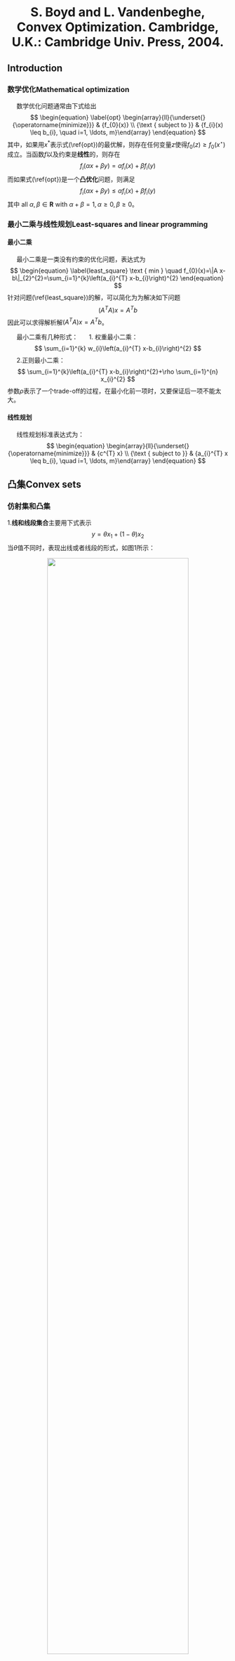 # <center>S. Boyd and L. Vandenbeghe, Convex Optimization. Cambridge, U.K.: Cambridge Univ. Press, 2004.</center>
## Introduction
### 数学优化Mathematical optimization
&ensp;&ensp;&ensp;数学优化问题通常由下式给出
$$
\begin{equation}
\label{opt}
\begin{array}{ll}{\underset{}{\operatorname{minimize}}} & {f_{0}(x)} \\ {\text { subject to }} & {f_{i}(x) \leq b_{i}, \quad i=1, \ldots, m}\end{array}
\end{equation}
$$
其中，如果用$x^{*}$表示式(\ref{opt})的最优解，则存在任何变量$z$使得$f_{0}(z) \geq f_{0}\left(x^{\star}\right)$成立。当函数$f$以及约束是**线性**的，则存在$$
f_{i}(\alpha x+\beta y)=\alpha f_{i}(x)+\beta f_{i}(y)
$$而如果式(\ref{opt})是一个**凸优化**问题，则满足$$
f_{i}(\alpha x+\beta y) \leq \alpha f_{i}(x)+\beta f_{i}(y)
$$
其中$\text { all } \alpha, \beta \in \mathbf{R} \text { with } \alpha+\beta=1, \alpha \geq 0, \beta \geq 0$。
### 最小二乘与线性规划Least-squares and linear programming
#### 最小二乘
&ensp;&ensp;&ensp;最小二乘是一类没有约束的优化问题，表达式为$$
\begin{equation}
\label{least_square}
\text { min } \quad f_{0}(x)=\|A x-b\|_{2}^{2}=\sum_{i=1}^{k}\left(a_{i}^{T} x-b_{i}\right)^{2}
\end{equation}
$$针对问题(\ref{least_square})的解，可以简化为为解决如下问题
$$\begin{equation}
\left(A^{T} A\right) x=A^{T} b
\end{equation}$$
因此可以求得解析解$\left(A^{T} A\right) x=A^{T} b$。

&ensp;&ensp;&ensp;最小二乘有几种形式：
&ensp;&ensp;&ensp;1. 权重最小二乘：$$
\sum_{i=1}^{k} w_{i}\left(a_{i}^{T} x-b_{i}\right)^{2}
$$
&ensp;&ensp;&ensp;2.正则最小二乘：$$
\sum_{i=1}^{k}\left(a_{i}^{T} x-b_{i}\right)^{2}+\rho \sum_{i=1}^{n} x_{i}^{2}
$$参数$\rho$表示了一个trade-off的过程，在最小化前一项时，又要保证后一项不能太大。
#### 线性规划
&ensp;&ensp;&ensp;线性规划标准表达式为：
$$
\begin{equation}
\begin{array}{ll}{\underset{}{\operatorname{minimize}}} & {c^{T} x} \\ {\text { subject to }} & {a_{i}^{T} x \leq b_{i}, \quad i=1, \ldots, m}\end{array}
\end{equation}
$$
## 凸集Convex sets
### 仿射集和凸集
1.**线和线段集合**主要用下式表示$$\begin{equation}
y=\theta x_{1}+(1-\theta) x_{2}
\end{equation}$$
当$\theta$值不同时，表现出线或者线段的形式，如图1所示：

<center><img src="/Users/wjh/Desktop/🍓/Z-基于视觉的控制/文档/书/数学书/优化/图1.png" width=80% height=% /></center>
<center>图1 线与线段集合示意图</center>

2.**仿射集**：如果$C \subseteq \mathbf{R}^{n}$是一个仿射集，则在这个集合内任意点的线集合都属于这个集合，即$x_{1}, \ldots, x_{k} \in C \ and \ \theta_{1}+\cdots+\theta_{k}=1$，则$\theta_{1} x_{1}+\cdots+\theta_{k} x_{k}$。仿射集有如下*性质*：假设$C$是一个仿射集，且$x_{0} \in C$，则集合$V=C-x_{0}=\left\{x-x_{0} | x \in C\right\}$是一个子空间，并且仿射集$C$可以表达成$C=V+x_{0}=\left\{v+x_{0} | v \in V\right\}$，即一个子空间加一个补偿。

<font color="blue">**Remark for 仿射函数：**</font>一般来说，仿射函数指的是最高次数为$1$的多项式函数，当常数项为$0$时退化为线性函数，即$f(x)=A x+b$是一个仿射函数，如果$f$是一个矢量函数，则$f\left(x_{1}, x_{2}, \ldots, x_{n}\right)=A_{1} x_{1}+A_{2} x_{2}+\ldots+A_{n} x_{n}+b$为一个仿射函数
 
定义$C$的仿射包(affine hull: aff C)：
$$\begin{equation}
\label{aff}
\operatorname{aff} C=\left\{\theta_{1} x_{1}+\cdots+\theta_{k} x_{k} | x_{1}, \ldots, x_{k} \in C, \theta_{1}+\cdots+\theta_{k}=1\right\}
\end{equation}
$$
仿射包是仿射集中最小的子集。给出一个例子说明什么是**相对内部(relative interior)**，**相对边界(relative boundary)**：
<center><img src="/Users/wjh/Desktop/🍓/Z-基于视觉的控制/文档/书/数学书/优化/仿射集.png" width=80% height=80% /></center>

<font color="blue">***Remark for 仿射包、开集、闭集、内部、边界、相对内部、相对边界***</font>：
&ensp;&ensp;&ensp;仿射包从式子（\ref{aff}）可知，是各个$x$的组合。
&ensp;&ensp;&ensp;开集指的是不包含边界的集合（如，$1 < x < 2$），闭集指的是包含边界的集合（如，$1 \le x \le 2$）。针对闭集而言，内部就是它的开集；正对开集来说，内部就是它本身。
&ensp;&ensp;&ensp;相对内部以及相对边界是针对仿射包来定义的，即针对某个集合的仿射包，它的内部是什么，它的边界是什么。举个例子：

<center><img src="/Users/wjh/Desktop/🍓/Z-基于视觉的控制/文档/书/数学书/优化/仿射包.jpg" width=80% height=80% /></center>


3.**凸集**：对于任意属于集合$C$的$x_1$，$x_2$，存在$0 \leq \theta \leq 1$使得$\theta x_{1}+(1-\theta) x_{2} \in C$，则集合$C$是凸集。凸包(Convex hull)为：$$\operatorname{conv} C=\left\{\theta_{1} x_{1}+\cdots+\theta_{k} x_{k} | x_{i} \in C, \theta_{i} \geq 0, i=1, \ldots, k, \theta_{1}+\cdots+\theta_{k}=1\right\}$$

4.**圆锥集**：对于每一个$x \in C \text { and } \theta \geq 0$都有$\theta x \in C$，更特殊的，如果对于任意$x_{1}, x_{2} \in C \text { and } \theta_{1}, \theta_{2} \geq 0$，都有$\theta_{1} x_{1}+\theta_{2} x_{2} \in C$，则集合$C$是一个凸锥。锥包可以表示为：
$$\left\{\theta_{1} x_{1}+\cdots+\theta_{k} x_{k} | x_{i} \in C, \theta_{i} \geq 0, i=1, \ldots, k\right\}$$。

### 保持凸性的运算Operations that preserve convexity
1. 交运算
2. 仿射运算、仿射逆运算
3. 乘、加
4. 投影函数(perspective functions)：函数$P$是一个投影函数当$P : \mathbf{R}^{n+1} \rightarrow \mathbf{R}^{n}$，$P(z, t)=z / t$
5. 线性分割：假设$g : \mathbf{R}^{n} \rightarrow \mathbf{R}^{m+1}$是仿射的，即$g(x)=\left[\begin{array}{c}{A} \\ {c^{T}}\end{array}\right] x+\left[\begin{array}{l}{b} \\ {d}\end{array}\right]$，则函数$$f(x)=(A x+b) /\left(c^{T} x+d\right), \quad \operatorname{dom} f=\left\{x | c^{T} x+d>0\right\}$$是线性分割函数。

### 一般性不等式
感觉没什么用
### 分割面与支撑面
先介绍一个**分割超平面定理**（使用超平面或者仿射函数来分割不相交的凸集）：假设$C$和$D$是两个不相交的凸集，即$C \cap D = \emptyset$。然后存在$a \ne 0$和$b$，使得${a^T}x \le b$对于所有$x \in C$，${a^T}x \ge b$对于所有$x \in D$。换句话说，${a^T}x - b$这一仿射函数在$C$上是非正的，在$D$上是非负的。对于集合$C$和$D$，超平面$\{ x|{a^T}x = b\} $被称为分离超平面，或被称为分离了集合$C$和$D$。当上述等号不存在时，我们称为**严格分离**。

**支撑面**：图片理解如下所示，其实很简单的就可以理解，就是存在一个面，把某一平面“支”起来了。用数学语句表达为：假设$C \subseteq \mathbf{R}^{n}$，以及$x_0$是一个集合中的边界点，如果$a \neq 0$且$a^{T} x \leq a^{T} x_{0}$对于所有$x \in C$都成立，则超平面$\left\{x | a^{T} x=a^{T} x_{0}\right\}$是一个支撑面。
<center><img src="/Users/wjh/Desktop/🍓/Z-基于视觉的控制/文档/书/数学书/优化/支撑面.jpg" width=80% height=80% /></center>
### 对偶圆锥以及一般性不等式
跳过，书本51

## 凸函数
### 基本性质
1.**定义**：如果$f$的定义域是凸集，如果$x$和$y$属于定义域，且$0 \leq \theta \leq 1$，则函数$f$是凸的，且存在下式：
$$
\begin{equation}
\label{convex_function}
f(\theta x+(1-\theta) y) \leq \theta f(x)+(1-\theta) f(y)
\end{equation}
$$
几何解释如图：
<center><img src="/Users/wjh/Desktop/🍓/Z-基于视觉的控制/文档/书/数学书/优化/凸函数.jpg" width=80% height=80% /></center>
如果$x \neq y$且$0<\theta<1$，则函数是严格凸，相应的$-f$就是（严格）凹。
2.**判定凸函数的条件**：
&ensp;&ensp;&ensp;**一阶充分条件**：假设$f$在定义域（开域，即不包含边界点，边界点不可导无所谓）内是可导的，则当$f$的定义域是凸的，且对于任何属于其定义域的$x$和$y$满足以下式子时
$$
\begin{equation}
\label{first_order}
f(y) \geq f(x)+\nabla f(x)^{T}(y-x)
\end{equation}
$$
$f$是凸函数，当式（\ref{first_order}）等号不成立时，我们称其为严格凸函数。另一方面式（\ref{first_order}）说明了我们可以利用它的一个值和其导数值来推测全局信息，即：全局欠估计 (global underestimator)（<font color="green">式（\ref{first_order}）用一阶泰勒展开大概估计了$f(y)$</font>）。

&ensp;&ensp;&ensp;**二阶充分条件**：假设$f$在定义域内（开域）二阶可导（twice differentiable），则对于所有在定义域内的$x$，若满足
$$
\begin{equation}
\label{second_order}
\nabla^{2} f(x) \succeq 0
\end{equation}
$$
则$f$是凸函数。

3.范数（norms）、最大值函数（Max function）以及二次线性函数$f(x, y)=x^{2} / y$（Quadratic-over-linear function）是凸函数、几何平均函数$f(x)=\left(\prod_{i=1}^{n} x_{i}\right)^{1 / n}$（Geometric mean）是凹函数。

### 上镜图Epigraph
定义为：
$$
\begin{equation}
\label{Epigraph}
\text { epi } f=\{(x, t) | x \in \operatorname{dom} f, f(x) \leq t\}
\end{equation}
$$
几何解释就是函数上面的所有部分就是上镜图，如图所示：
<center><img src="/Users/wjh/Desktop/🍓/Z-基于视觉的控制/文档/书/数学书/优化/上镜图.jpg" width=80% height=80% /></center>

### 子级集Sublevel sets 
Sublevel sets的定义如下：
$$
\begin{equation}
\label{Sublevel_sets}
C_{\alpha}=\{x \in \operatorname{dom} f | f(x) \leq \alpha\}
\end{equation}
$$

<font color="blue">***Remark for 上镜图以及子级集***</font>：如果函数是凹的，上述定义也成立，只是不等式符号要变。

### Jensen's 不等式
凸函数的定义（\ref{convex_function}）有时也被称为Jensen's 不等式，且可以拓展为向量形式：
$$
\begin{equation}
\label{convex_vector}
f\left(\theta_{1} x_{1}+\cdots+\theta_{k} x_{k}\right) \leq \theta_{1} f\left(x_{1}\right)+\cdots+\theta_{k} f\left(x_{k}\right)
\end{equation}
$$
拓展为无限形式：
$$
\begin{equation}
\label{convex_infinity}
f\left(\int_{S} p(x) x d x\right) \leq \int_{S} f(x) p(x) d x
\end{equation}
$$
拓展为期望形式：
$$
\begin{equation}
\label{convex_expectations}
f(\mathbf{E} x) \leq \mathbf{E} f(x)
\end{equation}
$$

### 一些常用不等式
<center><img src="/Users/wjh/Desktop/🍓/Z-基于视觉的控制/文档/书/数学书/优化/常见不等式.jpg" width=100% height=100% /></center>

### 保持凸函数的运算
<details>
<summary style><font color="#006666">几种运算</font>
</summary>
1. 非负权重和：
$$f=w_{1} f_{1}+\cdots+w_{m} f_{m}$$
2. 积分：
$$g(x)=\int_{\mathcal{A}} w(y) f(x, y) dy$$
其中$w(y) \geq 0$
3. 仿射变换：
$$g(x)=f(A x+b)$$
4. 分段最大值（或者最大上界）：
$$f(x)=\max \left\{f_{1}(x), f_{2}(x)\right\}$$
$$g(x)=\sup _{y \in \mathcal{A}} f(x, y)$$
5. 复合函数：
$$f(x)=h \circ g=h(g(x)), \quad \text { dom } f=\{x \in \operatorname{dom} g | g(x) \in \operatorname{dom} h\}$$
二阶导数为：
$$
f^{\prime \prime}(x)=h^{\prime \prime}(g(x)) g^{\prime}(x)^{2}+h^{\prime}(g(x)) g^{\prime \prime}(x)
$$
从上述二阶导数可知，如果$g$是凸的，则$g^{\prime \prime} \geq 0$，如果h是凸且不减则$h^{\prime \prime} \geq 0 \text { and } h^{\prime} \geq 0 $，所以$f^{\prime \prime} \geq 0$，即$f$是凸函数。同理可得如下四则：

$
\begin{array}{l}{f \text { is convex if } h \text { is convex and nondecreasing, and } g \text { is convex, }} \\ {f \text { is convex if } h \text { is convex and nonincreasing, and } g \text { is concave, }} \\ {f \text { is concave if } h \text { is concave and nondecreasing, and } g \text { is concave, }} \\ {f \text { is concave if } h \text { is concave and nonincreasing, and } g \text { is convex. }}\end{array}
$

</details>

其中最值得一提的就是：**最小值：**
$$g(x)=\inf _{y \in C} f(x, y)$$

**一个重要的例子就是Schur补：**

给定一个二次函数：
$$
f(x, y)=x^{T} A x+2 x^{T} B y+y^{T} C y
$$
其中$A$和$C$是对称的，则$f$是凸函数。
<details>
<summary style><font color="#006666">证明</font>
</summary>
$f$对$x$的一阶偏导为：
$$
\begin{array}{l}
\frac{{\partial f}}{{\partial x}} = \frac{{\partial {x^T}Ax}}{{\partial x}} + \frac{{\partial 2{x^T}By}}{{\partial x}}\\
 = \frac{{\partial {x^T}}}{{\partial x}}Ax + \frac{{\partial {{({A^T}x)}^T}}}{{\partial x}}x + \frac{{\partial {x^T}}}{{\partial x}}2By\\
 = Ax + {A^T}x + 2By\\
 = 2Ax + 2By
\end{array}
$$
$f$对$y$的一阶偏导为：
$$
\begin{array}{l}
\frac{{\partial f}}{{\partial y}} = \frac{{\partial {y^T}Cy}}{{\partial y}} + \frac{{\partial 2{x^T}By}}{{\partial y}}\\
 = 2Cy + 2xB
\end{array}
$$
$f$对$x$的二阶偏导为：
$$
\frac{{{\partial ^2}f}}{{\partial {x^2}}} = 2A
$$

$f$对$y$的二阶偏导为：
$$
\frac{{{\partial ^2}f}}{{\partial {y^2}}} = 2C
$$

$f$对$x,y$的二阶偏导为：
$$
\frac{{{\partial ^2}f}}{{\partial x\partial y}} = 2B
$$
$f$对$y,x$的二阶偏导为：
$$
\frac{{{\partial ^2}f}}{{\partial y\partial x}} = 2{B^T}
$$
所以$f$的Hessian矩阵为：
$$
H = \left[ {\begin{array}{*{20}{c}}
{2A}&{2B}\\
{2{B^T}}&{2C}
\end{array}} \right]
$$
令Hessian矩阵大于0即可得到函数f是凸的，即得到f是凸的条件为：
$$
\begin{equation}
\label{Hessian}
\left[ {\begin{array}{*{20}{c}}
A&B\\
{{B^T}}&C
\end{array}} \right] \ge 0
\end{equation}
$$
根据Schur补引理：
<center><img src="/Users/wjh/Desktop/🍓/Z-基于视觉的控制/文档/书/数学书/优化/Schur补.jpg" width=100% height=100% /></center>

可得$H \ge 0 \Leftrightarrow A \ge 0,A - B{C^ + }{B^T} \ge 0$，其中$C^ +$表示伪逆，如果$C$是可逆的，则可以写成$C^{-1}$。
</details>

常见的矩阵求导公式有：
$$\frac{{\partial Ax}}{{\partial x}} = {A^T}$$
$$\frac{{\partial {x^T}A}}{{\partial x}} = A$$

<font color="blue">***Remark for Hessian matrix：***</font>求解Hessian矩阵其实不用这么麻烦，只需要将$f(x,y)$写成向量形式，然后中间的矩阵就是Hessian矩阵，即
$$f(x,y)=\left[ {\begin{array}{*{20}{c}}
{{x^T}}&{{y^T}}
\end{array}} \right]\left[ {\begin{array}{*{20}{c}}
A&B\\
{{B^T}}&C
\end{array}} \right]\left[ {\begin{array}{*{20}{c}}
x\\
y
\end{array}} \right]$$

### 共轭函数The conjugate function
**1. 定义：**
$$f^{*}(y)=\sup _{x \in \operatorname{dom} f}\left(y^{T} x-f(x)\right)$$
几何解释为：
<center><img src="/Users/wjh/Desktop/🍓/Z-基于视觉的控制/文档/书/数学书/优化/共轭函数.jpg" width=100% height=100% /></center>
<font color="blue">***Remark***</font>：定义的意思其实就是，如何得到$\left(y^{T} x-f(x)\right)$的最大值，如果$f$是可导的，则$\left(y^{T} x-f(x)\right)$对$x$求偏导并令其等于0，求出最大值点再得到最大值即是$f(x)$的共轭函数。

**2. 性质：**
&ensp;&ensp;&ensp;**Fenchel's 不等式**：$f(x)+f^{*}(y) \geq x^{T} y$
&ensp;&ensp;&ensp;**导数**：$f^{*}(y)=x^{* T} \nabla f\left(x^{*}\right)-f\left(x^{*}\right)$
&ensp;&ensp;&ensp;**比例**：$g(x)=a f(x)+b$ 对应 $g^{*}(y)=a f^{*}(y / a)-b$
&ensp;&ensp;&ensp;**复合函数**：$g(x)=f(A x+b)$ 对应 $g^{*}(y)=f^{*}\left(A^{-T} y\right)-b^{T} A^{-T} y$
&ensp;&ensp;&ensp;**求和**：$f(u, v)=f_{1}(u)+f_{2}(v)$ 对应 $f^{*}(w, z)=f_{1}^{*}(w)+f_{2}^{*}(z)$

### 拟凸函数Quasiconvex functions
**1. 定义：**
$$S_{\alpha}=\{x \in \operatorname{dom} f | f(x) \leq \alpha\}$$
几何解释为：
<center><img src="/Users/wjh/Desktop/🍓/Z-基于视觉的控制/文档/书/数学书/优化/拟凸函数.jpg" width=100% height=100% /></center>
<font color="blue">***Remark***</font>：定义的意思其实就是在某个值的下方，在某一个区间内，这个函数是一个凸函数。

**2. 性质：**
&ensp;&ensp;&ensp;**拟凸函数的判定条件**（也被称为是拟凸函数的Jensen不等式）：
<details>
<summary style><font color="#006666">判定条件 </font>
</summary>
1. 函数$f$是拟凸的，当且仅当它的定义域是凸的，且满足$f(\theta x+(1-\theta) y) \leq \max \{f(x), f(y)\}$，其中$0 \leq \theta \leq 1$。
2. f是不增加或者不减少的。
3. 存在一个点$c$使得在区间$t \leq c$，$f$是不增加的，在$t \geq c$，$f$不减少
几何解释就是两张函数图：
<center><img src="/Users/wjh/Desktop/🍓/Z-基于视觉的控制/文档/书/数学书/优化/拟凸函数Jensen.jpg" width=100% height=100% /></center>
<center><img src="/Users/wjh/Desktop/🍓/Z-基于视觉的控制/文档/书/数学书/优化/拟凸函数c.jpg" width=100% height=100% /></center>
</details>

1. 一阶条件（凸函数的一阶条件为（\ref{first_order}））：
$$
\begin{equation}
\label{first_order_quasi}
f(y) \leq f(x) \Longrightarrow \nabla f(x)^{T}(y-x) \leq 0
\end{equation}
$$
2. 二阶条件（凸函数的二阶条件为（\ref{second_order}））：
$$
\begin{equation}
\label{second_order_quasi}
y^{T} \nabla f(x)=0 \Longrightarrow y^{T} \nabla^{2} f(x) y \geq 0
\end{equation}
$$

&ensp;&ensp;&ensp;**保持拟凸的运算**：
<details>
<summary style><font color="#006666">运算</font>
</summary>
&ensp;&ensp;&ensp;非负权重最大值：$f=\max \left\{w_{1} f_{1}, \ldots, w_{m} f_{m}\right\}$
&ensp;&ensp;&ensp;复合函数：$g(x)=f(A x+b)$
&ensp;&ensp;&ensp;最小值：$g(x)=\inf _{y \in C} f(x, y)$
</details>

### Log凹、凸函数Log-concave and log-convex P104-108
### 一般行不等式的凸性Convexity with respect to generalized inequalities P108-P111


## 凸优化问题Chapter4 
### 基本术语Basic terminology：
我们定义如下形式为一个带有约束的优化问题：
$$
\begin{equation}
\label{optimization}
\begin{array}{cl}{\operatorname{minimize}} & {f_{0}(x)} \\ {\text { subject to }} & {f_{i}(x) \leq 0, \quad i=1, \ldots, m} \\ {} & {h_{i}(x)=0, \quad i=1, \ldots, p}\end{array}
\end{equation}
$$
其中，定义域为：
$$
\begin{equation}
\label{optimization_domain}
\mathcal{D}=\bigcap_{i=0}^{m} \operatorname{dom} f_{i} \cap \bigcap_{i=1}^{p} \operatorname{dom} h_{i}
\end{equation}
$$
假设该问题有可行解，则最优解和最优值的定义如下：
$$
\begin{equation}
\label{optimal_point}
X_{\mathrm{opt}}=\left\{x | f_{i}(x) \leq 0, i=1, \ldots, m, h_{i}(x)=0, i=1, \ldots, p, f_{0}(x)=p^{\star}\right\}
\end{equation}
$$
$$
\begin{equation}
\label{optimal_value}
p^{\star}=\inf \left\{f_{0}(x) | f_{i}(x) \leq 0, i=1, \ldots, m, h_{i}(x)=0, i=1, \ldots, p\right\}
\end{equation}
$$
如果有一个可行解$x$满足：
$$
\begin{equation}
\label{suboptimal}
f_{0}(x) \leq p^{\star}+\epsilon
\end{equation}
$$
则称为$\epsilon$次优，用专业术语描述为：
$$
\begin{equation}
\label{suboptimal_formal}
\begin{array}{cl}{\underset{}{\operatorname{minimize}}} & {f_{0}(z)} \\ {\text { subject to }} & {f_{i}(z) \leq 0, \quad i=1, \ldots, m} \\ {} & {h_{i}(z)=0, \quad i=1, \ldots, p} \\ {} & {\|z-x\|_{2} \leq R}\end{array}
\end{equation}
$$
### 等价问题Equivalent problems：





